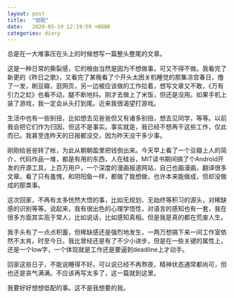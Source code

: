 ```yaml
---
layout: post
title:  "低配"
date:   2020-05-19 12:19:59 +0800
categories: diary
---
```


总是在一大堆事压在头上的时候想写一篇整头整尾的文章。

这是一种日常的撕裂感，它的根由当然是因为不想做事，可又不得不做。我看完了新更的《昨日之歌》，又看完了某晚看了个开头太困关机睡觉的那集凉宫春日，撸了一发，刷豆瓣，逛网页，另一边被应该做的工作拉着，想写文章又不敢，《万有引力之虹》也看不动，腿不断地抖。刚才去做上了米饭，但还是没用。如果手机上装了游戏，我一定会从头打到尾。近来我很渴望打游戏。

生活中也有一些别扭，比如想去见爸爸但又有诸多别扭，想去见同学，等等。以前我会把它们作为归因，但这不是事实。事实就是，我已经不想再干这些工作，仅此而已。我甚至连昨天的日报都没交，因为昨天没干多少事。

刚刚给爸爸转了帐，为此从朝朝盈里把钱倒出来。今天早上看了一个豆瓣上人的简介，代码作品一堆，都是有用的东西，人在硅谷，MIT读书期间搞了个Android开发的开源工具，上百万用户，一个深度的漫画报道网站，自己也画漫画，翻译很多文章。看了只有羞愧，和阴阳鱼一样，都做了我想做，也许本来能做成，但却没做成的那类事。

这次回家，不再有太多恍然大悟的事，比如无规划、无始终等积习的源头，对稀缺感的识别等等。说起来，我有很出色的心理学悟性，对语言的感知也有一套，我在很多方面其实高于常人，比如说话，比如感知真相。但是我是真的都在荒废人生。

我手头有了一点点积蓄，但稀缺感还是强烈地发生，一两万想搞下来一间工作室依然不太肯。时至今日，我比曾经还是有了不少小进步，但是在一些关键的属性上，还是一个low字，一个体现就是工作还是要逼到deadline上才动手。

回家这些日子，不能说睡得不好。可以说已经不再熬夜，精神状态通常都尚可，但也还是丧气满满。不应该再写太多了，这一篇就到这里。

我要好好想想低配的事。这不是我想要的我。

